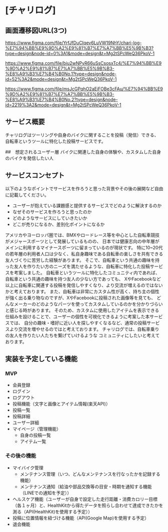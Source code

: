 # [チャリログ]

## 画面遷移図URL(3つ)
https://www.figma.com/file/YrfJfDuCIqev6LuVW19NhY/chari-log-%E7%94%BB%E9%9D%A2%E9%81%B7%E7%A7%BB%E5%9B%B3?type=design&node-id=0%3A1&mode=design&t=Mg2tSPcWeQ36PkoV-1

https://www.figma.com/file/biu2wNPyR66uSsCsosxTc4/%E7%94%BB%E9%9D%A2%E9%81%B7%E7%A7%BB%E5%9B%B3-%E8%A9%B3%E7%B4%B0No.1?type=design&node-id=52%3A2&mode=design&t=Mg2tSPcWeQ36PkoV-1

https://www.figma.com/file/msJcGPqhO2aEiFOBe3cFAu/%E7%94%BB%E9%9D%A2%E9%81%B7%E7%A7%BB%E5%9B%B3-%E8%A9%B3%E7%B4%B0No.2?type=design&node-id=2219%3A2&mode=design&t=Mg2tSPcWeQ36PkoV-1

## サービス概要
チャリログはツーリングや自身のバイクに関することを投稿（発信）できる、
自転車というツールに特化した投稿サービスです。

##　想定されるユーザー層
バイクに関連した自身の体験や、カスタムした自身のバイクを発信したい人

## サービスコンセプト

以下のようなポイントでサービスを作ろうと思った背景やその後の展開など自由に記載してください。
* ユーザーが抱えている課題感と提供するサービスでどのように解決するのか
* なぜそのサービスを作ろうと思ったのか
* どのようなサービスにしていきたいか
* どこが売りになるか、差別化ポイントになるか

アメリカやヨーロッパ圏では、BMXやロードレース等を中心とした自転車競技がメジャースポーツとして発展しているものの、
日本では健康志向の中年層がメインに利用するマイナースポーツに留まっているのが現状です。
特に10~20代の若年層の利用者人口は少なく、私自身趣味である自転車の楽しさを共有できる友人づくりに苦労した経験があります。
そこで、自転車という共通の趣味を持った友人を作りたい方のニーズを満たせるような、自転車に特化した投稿サービスを考案しました。
自転車というツールに特化したコミュニティ内であれば、自転車という共通の趣味を持つ友人の少ない方であっても、
XやFacebookなど以上に自転車に関連する投稿を発信しやすくなり、より交流が増えるのではないかと考えております。
また、自転車は非常にカスタム性が高く、持ち主の個性が強く出る乗り物なのですが、XやFacebookに投稿された画像等を見ても、
どんなメーカーのどのようなパーツを使ってカスタムしているのかを分かりづらいと感じる時があります。
そのため、カスタムに使用したアイテムを表示できる仕組みを設けることで、ユーザーの個性を可視化できるように考案した本サービスでは、
自分の趣味・嗜好に近い人を探しやすくなるなど、通常の投稿サービスより交流を増やせるのではと考えております。
チャリログでは、自転車乗りの友人を作りたい人たちを繋げていけるような
コミュニティにしたいと考えております。

## 実装を予定している機能
### MVP
* 会員登録
* ログイン
* ログアウト
* 投稿機能（文字と画像とアイテム情報(楽天API)）
* 投稿一覧
* 投稿詳細
* ユーザー詳細
* マイページ（管理機能）
  * 自身の投稿一覧
  * アイテム一覧 

### その後の機能
* マイバイク管理
  * メンテナンス管理（いつ、どんなメンテナンスを行なったかを記録する機能）
  * メンテナンス通知（給油や部品交換等の目安・時期を通知する機能（LINEでの通知を予定））
* ヘルスケア機能（ユーザーが自身で設定した走行距離・消費カロリー目標（各１ヶ月）と、HealthKitから得たデータを照らし合わせて達成できたかを測る（API(HealthKit)を使用する予定））
* 投稿に位置情報を紐づける機能（API(Google Map)を使用する予定）
* 退会機能

